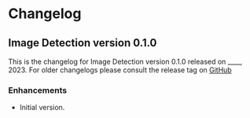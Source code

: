 # Changelog

## Image Detection version  0.1.0

This is the changelog for Image Detection version 0.1.0 released on ____, 2023.  For older changelogs please consult the release tag on [GitHub](https://github.com/kipcole9/image/tags)

### Enhancements

* Initial version.

